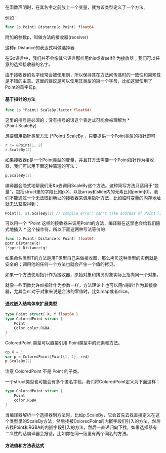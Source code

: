 在函数声明时，在其名字之前放上一个变量，就为该类型定义了一个方法。

例如：
```go
func (p Point) Distance(q Point) float64
```

附加的参数p，叫做方法的接收器(receiver)

这种p.Distance的表达式叫做选择器

在Go语言中，我们并不会像其它语言那样用this或者self作为接收器；我们可以任意的选择接收器的名字。

由于接收器的名字经常会被使用到，所以保持其在方法间传递时的一致性和简短性是不错的主意。这里的建议是可以使用其类型的第一个字母，比如这里使用了Point的首字母p。


#### 基于指针的方法
```go
func (p *Point) ScaleBy(factor float64)
```

这里的括号是必须的；没有括号的话这个表达式可能会被理解为 *(Point.ScaleBy) 

想要调用指针类型方法 (*Point).ScaleBy ，只要提供一个Point类型的指针即可

```go
r := &Point{1, 2}
r.ScaleBy(2)
```

如果接收器p是一个Point类型的变量，并且其方法需要一个Point指针作为接收器，我们可以用下面这种简短的写法：
```go
p.ScaleBy(2)
```

编译器会隐式地帮我们用&p去调用ScaleBy这个方法。这种简写方法只适用于“变量”，包括struct里的字段比如p.X，以及array和slice内的元素比如perim[0]。我们不能通过一个无法取到地址的接收器来调用指针方法，比如临时变量的内存地址就无法获取得到：
```go
Point{1, 2}.ScaleBy(2) // compile error: can't take address of Point literal
```

可以用一个 *Point 这样的接收器来调用Point的方法，编译器在这里也会给我们隐式地插入 * 这个操作符，所以下面这两种写法等价的
```go
func (p Point) Distance(q Point) float64
pptr.Distance(q)
(*pptr).Distance(q)
```


如果命名类型T的方法是用T类型自己来做接收器，那么拷贝这种类型的实例就是安全的；调用他的任何一个方法也就会产生一个值的拷贝。

如果一个方法使用指针作为接收器，原始对象和拷贝对象实际上指向同一个对象。

就像一些函数允许nil指针作为参数一样，方法理论上也可以用nil指针作为其接收器，尤其当nil对于对象来说是合法的零值时，比如map或者slice。


#### 通过嵌入结构体来扩展类型
```go
type Point struct{ X, Y float64 }
type ColoredPoint struct {
    Point
    Color color.RGBA
}
```

ColoredPoint 类型可以直接引用 Point类型中的元素和方法。
```go
cp.X = 1
var p = ColoredPoint{Point{1, 1}, red}
p.ScaleBy(2)
```

注意 ColoredPoint 不是 Point 的子类。

一个struct类型也可能会有多个匿名字段。我们将ColoredPoint定义为下面这样：

```go
type ColoredPoint struct {
    Point
    color.RGBA
}
```

当编译器解析一个选择器到方法时，比如p.ScaleBy，它会首先去找直接定义在这个类型里的ScaleBy方法，然后找被ColoredPoint的内嵌字段们引入的方法，然后去找Point和RGBA的内嵌字段引入的方法，然后一直递归向下找。如果选择器有二义性的话编译器会报错，比如你在同一级里有两个同名的方法。

#### 方法值和方法表达式



